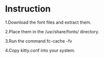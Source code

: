 # Instruction
1.Download the font files and extract them.

2.Place them in the /usr/share/fonts/ directory.

3.Run the command fc-cache -fv

4.Copy kitty.conf into your system.
